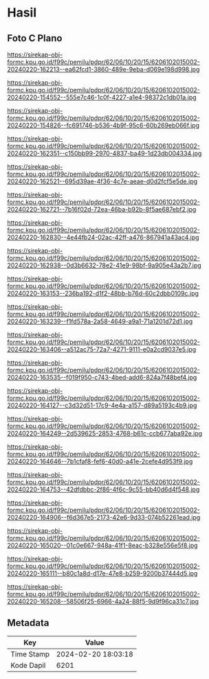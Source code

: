 # Hasil

## Foto C Plano

https://sirekap-obj-formc.kpu.go.id/f99c/pemilu/pdpr/62/06/10/20/15/6206102015002-20240220-162213--ea62fcd1-3860-489e-9eba-d069e198d998.jpg

https://sirekap-obj-formc.kpu.go.id/f99c/pemilu/pdpr/62/06/10/20/15/6206102015002-20240220-154552--555e7c46-1c0f-4227-a1e4-98372c1db01a.jpg

https://sirekap-obj-formc.kpu.go.id/f99c/pemilu/pdpr/62/06/10/20/15/6206102015002-20240220-154826--fc691746-b536-4b9f-95c6-60b269eb066f.jpg

https://sirekap-obj-formc.kpu.go.id/f99c/pemilu/pdpr/62/06/10/20/15/6206102015002-20240220-162351--c150bb99-2970-4837-ba49-1d23db004334.jpg

https://sirekap-obj-formc.kpu.go.id/f99c/pemilu/pdpr/62/06/10/20/15/6206102015002-20240220-162521--695d39ae-4f36-4c7e-aeae-d0d2fcf5e5de.jpg

https://sirekap-obj-formc.kpu.go.id/f99c/pemilu/pdpr/62/06/10/20/15/6206102015002-20240220-162721--7b16f02d-72ea-46ba-b92b-8f5ae687ebf2.jpg

https://sirekap-obj-formc.kpu.go.id/f99c/pemilu/pdpr/62/06/10/20/15/6206102015002-20240220-162830--4e44fb24-02ac-42ff-a476-867941a43ac4.jpg

https://sirekap-obj-formc.kpu.go.id/f99c/pemilu/pdpr/62/06/10/20/15/6206102015002-20240220-162938--0d3b6632-78e2-41e9-98bf-9a905e43a2b7.jpg

https://sirekap-obj-formc.kpu.go.id/f99c/pemilu/pdpr/62/06/10/20/15/6206102015002-20240220-163153--236ba192-d1f2-48bb-b76d-60c2dbb0109c.jpg

https://sirekap-obj-formc.kpu.go.id/f99c/pemilu/pdpr/62/06/10/20/15/6206102015002-20240220-163239--f1fd578a-2a58-4649-a9a1-71a1201d72d1.jpg

https://sirekap-obj-formc.kpu.go.id/f99c/pemilu/pdpr/62/06/10/20/15/6206102015002-20240220-163406--a512ac75-72a7-4271-9111-e0a2cd9037e5.jpg

https://sirekap-obj-formc.kpu.go.id/f99c/pemilu/pdpr/62/06/10/20/15/6206102015002-20240220-163535--f019f950-c743-4bed-add6-824a7f48bef4.jpg

https://sirekap-obj-formc.kpu.go.id/f99c/pemilu/pdpr/62/06/10/20/15/6206102015002-20240220-164127--c3d32d51-17c9-4e4a-a157-d89a5193c4b9.jpg

https://sirekap-obj-formc.kpu.go.id/f99c/pemilu/pdpr/62/06/10/20/15/6206102015002-20240220-164249--2d539625-2853-4768-b61c-ccb677aba92e.jpg

https://sirekap-obj-formc.kpu.go.id/f99c/pemilu/pdpr/62/06/10/20/15/6206102015002-20240220-164646--7b1cfaf8-fef6-40d0-a41e-2cefe4d953f9.jpg

https://sirekap-obj-formc.kpu.go.id/f99c/pemilu/pdpr/62/06/10/20/15/6206102015002-20240220-164753--42dfdbbc-2f86-4f6c-9c55-bb40d6d4f548.jpg

https://sirekap-obj-formc.kpu.go.id/f99c/pemilu/pdpr/62/06/10/20/15/6206102015002-20240220-164906--f6d367e5-2173-42e6-9d33-074b52261ead.jpg

https://sirekap-obj-formc.kpu.go.id/f99c/pemilu/pdpr/62/06/10/20/15/6206102015002-20240220-165020--01c0e667-948a-41f1-8eac-b328e556e5f8.jpg

https://sirekap-obj-formc.kpu.go.id/f99c/pemilu/pdpr/62/06/10/20/15/6206102015002-20240220-165111--b80c1a8d-d17e-47e8-b259-9200b37444d5.jpg

https://sirekap-obj-formc.kpu.go.id/f99c/pemilu/pdpr/62/06/10/20/15/6206102015002-20240220-165208--58506f25-6966-4a24-88f5-9d9f96ca31c7.jpg


## Metadata

| Key        | Value               |
| ---------- | ------------------- |
| Time Stamp | 2024-02-20 18:03:18 |
| Kode Dapil | 6201                |



